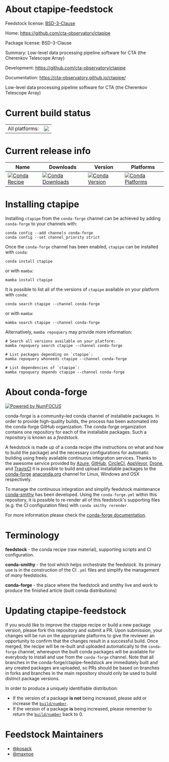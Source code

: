 About ctapipe-feedstock
=======================

Feedstock license: [BSD-3-Clause](https://github.com/conda-forge/ctapipe-feedstock/blob/main/LICENSE.txt)

Home: https://github.com/cta-observatory/ctapipe

Package license: BSD-3-Clause

Summary: Low-level data processing pipeline software for CTA (the Cherenkov Telescope Array)

Development: https://github.com/cta-observatory/ctapipe

Documentation: https://cta-observatory.github.io/ctapipe/

Low-level data processing pipeline software for CTA (the Cherenkov Telescope Array)


Current build status
====================


<table><tr><td>All platforms:</td>
    <td>
      <a href="https://dev.azure.com/conda-forge/feedstock-builds/_build/latest?definitionId=11035&branchName=main">
        <img src="https://dev.azure.com/conda-forge/feedstock-builds/_apis/build/status/ctapipe-feedstock?branchName=main">
      </a>
    </td>
  </tr>
</table>

Current release info
====================

| Name | Downloads | Version | Platforms |
| --- | --- | --- | --- |
| [![Conda Recipe](https://img.shields.io/badge/recipe-ctapipe-green.svg)](https://anaconda.org/conda-forge/ctapipe) | [![Conda Downloads](https://img.shields.io/conda/dn/conda-forge/ctapipe.svg)](https://anaconda.org/conda-forge/ctapipe) | [![Conda Version](https://img.shields.io/conda/vn/conda-forge/ctapipe.svg)](https://anaconda.org/conda-forge/ctapipe) | [![Conda Platforms](https://img.shields.io/conda/pn/conda-forge/ctapipe.svg)](https://anaconda.org/conda-forge/ctapipe) |

Installing ctapipe
==================

Installing `ctapipe` from the `conda-forge` channel can be achieved by adding `conda-forge` to your channels with:

```
conda config --add channels conda-forge
conda config --set channel_priority strict
```

Once the `conda-forge` channel has been enabled, `ctapipe` can be installed with `conda`:

```
conda install ctapipe
```

or with `mamba`:

```
mamba install ctapipe
```

It is possible to list all of the versions of `ctapipe` available on your platform with `conda`:

```
conda search ctapipe --channel conda-forge
```

or with `mamba`:

```
mamba search ctapipe --channel conda-forge
```

Alternatively, `mamba repoquery` may provide more information:

```
# Search all versions available on your platform:
mamba repoquery search ctapipe --channel conda-forge

# List packages depending on `ctapipe`:
mamba repoquery whoneeds ctapipe --channel conda-forge

# List dependencies of `ctapipe`:
mamba repoquery depends ctapipe --channel conda-forge
```


About conda-forge
=================

[![Powered by
NumFOCUS](https://img.shields.io/badge/powered%20by-NumFOCUS-orange.svg?style=flat&colorA=E1523D&colorB=007D8A)](https://numfocus.org)

conda-forge is a community-led conda channel of installable packages.
In order to provide high-quality builds, the process has been automated into the
conda-forge GitHub organization. The conda-forge organization contains one repository
for each of the installable packages. Such a repository is known as a *feedstock*.

A feedstock is made up of a conda recipe (the instructions on what and how to build
the package) and the necessary configurations for automatic building using freely
available continuous integration services. Thanks to the awesome service provided by
[Azure](https://azure.microsoft.com/en-us/services/devops/), [GitHub](https://github.com/),
[CircleCI](https://circleci.com/), [AppVeyor](https://www.appveyor.com/),
[Drone](https://cloud.drone.io/welcome), and [TravisCI](https://travis-ci.com/)
it is possible to build and upload installable packages to the
[conda-forge](https://anaconda.org/conda-forge) [anaconda.org](https://anaconda.org/)
channel for Linux, Windows and OSX respectively.

To manage the continuous integration and simplify feedstock maintenance
[conda-smithy](https://github.com/conda-forge/conda-smithy) has been developed.
Using the ``conda-forge.yml`` within this repository, it is possible to re-render all of
this feedstock's supporting files (e.g. the CI configuration files) with ``conda smithy rerender``.

For more information please check the [conda-forge documentation](https://conda-forge.org/docs/).

Terminology
===========

**feedstock** - the conda recipe (raw material), supporting scripts and CI configuration.

**conda-smithy** - the tool which helps orchestrate the feedstock.
                   Its primary use is in the construction of the CI ``.yml`` files
                   and simplify the management of *many* feedstocks.

**conda-forge** - the place where the feedstock and smithy live and work to
                  produce the finished article (built conda distributions)


Updating ctapipe-feedstock
==========================

If you would like to improve the ctapipe recipe or build a new
package version, please fork this repository and submit a PR. Upon submission,
your changes will be run on the appropriate platforms to give the reviewer an
opportunity to confirm that the changes result in a successful build. Once
merged, the recipe will be re-built and uploaded automatically to the
`conda-forge` channel, whereupon the built conda packages will be available for
everybody to install and use from the `conda-forge` channel.
Note that all branches in the conda-forge/ctapipe-feedstock are
immediately built and any created packages are uploaded, so PRs should be based
on branches in forks and branches in the main repository should only be used to
build distinct package versions.

In order to produce a uniquely identifiable distribution:
 * If the version of a package **is not** being increased, please add or increase
   the [``build/number``](https://docs.conda.io/projects/conda-build/en/latest/resources/define-metadata.html#build-number-and-string).
 * If the version of a package **is** being increased, please remember to return
   the [``build/number``](https://docs.conda.io/projects/conda-build/en/latest/resources/define-metadata.html#build-number-and-string)
   back to 0.

Feedstock Maintainers
=====================

* [@kosack](https://github.com/kosack/)
* [@maxnoe](https://github.com/maxnoe/)

